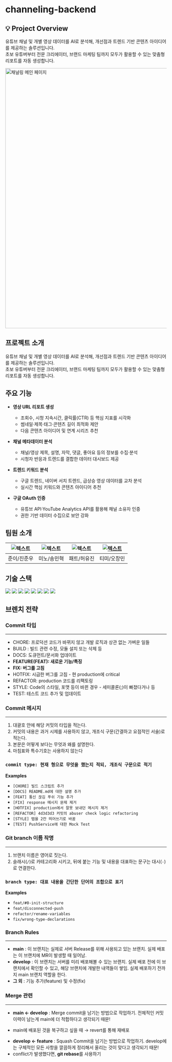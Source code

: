 # channeling-backend

## 💡 Project Overview

유튜브 채널 및 개별 영상 데이터를 AI로 분석해, 개선점과 트렌드 기반 콘텐츠 아이디어를 제공하는 솔루션입니다.  
초보 유튜버부터 전문 크리에이터, 브랜드 마케팅 팀까지 모두가 활용할 수 있는 맞춤형 리포트를 자동 생성합니다.

<img width="810" alt="채널링 메인 페이지" src="https://github.com/user-attachments/assets/ad801b4f-d1ff-4e59-b72b-3246c8d20f28" />



## 프로젝트 소개
유튜브 채널 및 개별 영상 데이터를 AI로 분석해, 개선점과 트렌드 기반 콘텐츠 아이디어를 제공하는 솔루션입니다.  
초보 유튜버부터 전문 크리에이터, 브랜드 마케팅 팀까지 모두가 활용할 수 있는 맞춤형 리포트를 자동 생성합니다.



## 주요 기능

- **영상 URL 리포트 생성**  
  - 조회수, 시청 지속시간, 클릭률(CTR) 등 핵심 지표를 시각화  
  - 썸네일·제목·태그·콘텐츠 길이 최적화 제안  
  - 다음 콘텐츠 아이디어 및 연계 시리즈 추천

- **채널 메타데이터 분석**  
  - 채널/영상 제목, 설명, 자막, 댓글, 좋아요 등의 정보를 수집·분석  
  - 시청자 반응과 트렌드를 결합한 데이터 대시보드 제공

- **트렌드 키워드 분석**  
  - 구글 트렌드, 네이버 서치 트렌드, 급상승 영상 데이터를 교차 분석  
  - 실시간 핵심 키워드와 콘텐츠 아이디어 추천

- **구글 OAuth 인증**  
  - 유튜브 API·YouTube Analytics API를 활용해 채널 소유자 인증  
  - 권한 기반 데이터 수집으로 보안 강화

## 팀원 소개

| ![텍스트](https://github.com/user-attachments/assets/1de9a92f-0662-4f6c-b0dd-7acf2167c934)| ![텍스트](https://github.com/user-attachments/assets/1de9a92f-0662-4f6c-b0dd-7acf2167c934) | ![텍스트](https://avatars.githubusercontent.com/u/82094699?v=4) | [![텍스트](https://github.com/user-attachments/assets/c32566d2-3204-49f3-a3cb-e3c6e17be95d)](https://github.com/Ochangmin524) |
|:---:|:---:|:---:|:---:|
| 준이/진준우 | 미노/송민혁 | 패트/허유진 | 티미/오창민 | 

## 기술 스택
<img src="https://img.shields.io/badge/spring-6DB33F?style=for-the-badge&logo=spring&logoColor=white"> <img src="https://img.shields.io/badge/github-181717?style=for-the-badge&logo=github&logoColor=white"> <img src="https://img.shields.io/badge/git-F05032?style=for-the-badge&logo=git&logoColor=white"> <img src="https://img.shields.io/badge/langchain-1C3C3C?style=for-the-badge&logo=langchain&logoColor=white"> <img src="https://img.shields.io/badge/openai-412991?style=for-the-badge&logo=openai&logoColor=white"> <img src="https://img.shields.io/badge/FastAPI-009688?style=for-the-badge&logo=fastapi&logoColor=white"> <img src="https://img.shields.io/badge/Docker-2496ED?style=for-the-badge&logo=docker&logoColor=white"> <img src="https://img.shields.io/badge/Kafka-231F20?style=for-the-badge&logo=apachekafka&logoColor=white">



## 브렌치 전략
### Commit 타입

---

- CHORE: 프로덕션 코드가 바뀌지 않고 개발 로직과 상관 없는 가벼운 일들
- BUILD : 빌드 관련 수정, 모듈 설치 또는 삭제 등
- DOCS: 도큐먼트/문서화 업데이트
- **FEATURE(FEAT): 새로운 기능/특징**
- **FIX: 버그를 고침**
- HOTFIX: 시급한 버그를 고침 - 현 production에 critical
- REFACTOR: production 코드를 리팩토링
- STYLE: Code의 스타일, 포맷 등이 바뀐 경우 - 세미콜론(;)이 빠졌다거나 등
- TEST: 테스트 코드 추가 및 업데이트

### Commit 메시지

---

1. 대괄호 안에 해당 커밋의 타입을 적는다.
2. 커밋의 내용은 과거 시제를 사용하지 않고, 개조식 구문(간결하고 요점적인 서술)로 적는다.
3. 본문은 어떻게 보다는 무엇과 왜를 설명한다.
4. 마침표와 특수기호는 사용하지 않는다

### `commit type: 현재 형으로 무엇을 했는지 적되, 개조식 구문으로 적기`

**Examples**

- `[CHORE] 빌드 스크립트 추가`
- `[DOCS] README.md에 대한 설명 추가`
- `[FEAT] 통신 끊김 푸쉬 기능 추가`
- `[FIX] response 메시지 문제 제거`
- `[HOTFIX] production에서 잘못 보내던 메시지 제거`
- `[REFACTOR] 4d3d3d3 커밋의 abuser check logic refactoring`
- `[STYLE] 탭을 2칸 띄어쓰기로 바꿈`
- `[TEST] PushService에 대한 Mock Test`

### Git branch 이름 작명

---

1. 브랜치 이름은 영어로 짓는다.
2. 슬래시(`/`)로 카테고리화 시키고, 뒤에 붙는 기능 및 내용을 대표하는 문구는 대시(`-`)로 연결한다.

### `branch type: 대표 내용을 간단한 단어의 조합으로 표기`

**Examples**

- `feat/#0-init-structure`
- `feat/disconnected-push`
- `refactor/rename-variables`
- `fix/wrong-type-declarations`



### Branch Rules

---

- **main** : 이 브랜치는 실제로 서버 Release를 위해 사용되고 있는 브랜치. 실제 배포는 이 브랜치에 MR이 발생할 때 일어남.
- **develop** : 이 브랜치는 서버를 미리 배포해볼 수 있는 브랜치. 실제 배포 전에 이 브랜치에서 확인할 수 있고, 해당 브랜치에 개발한 내역들이 쌓임. 실제 배포하기 전까지 main 브랜치 역할을 한다.
- **그 외** : 기능 추가(feature) 및 수정(fix)



### Merge 관련

---

- **main ← develop** : Merge commit을 남기는 방법으로 작업하기. 전체적인 커밋 이력이 남는게 main에 더 적합하다고 생각되기 때문!
* main에 배포된 것을 복구하고 싶을 때 → revert를 통해 재배포
- **develop ← feature** :  Squash Commit을 남기는 방법으로 작업하기. develop에는 구체적인 모든 사항을 깔끔하게 정리해서 올리는 것이 맞다고 생각되기 때문!
- conflict가 발생했다면, **git rebase**를 사용하기
